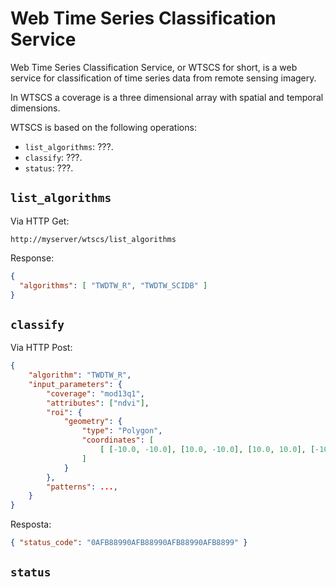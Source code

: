 # Web Time Series Classification Service

Web Time Series Classification Service, or WTSCS for short, is a web service for classification of time series data from remote sensing imagery.

In WTSCS a coverage is a three dimensional array with spatial and temporal dimensions.

WTSCS is based on the following operations:
* ```list_algorithms```: ???.
* ```classify```: ???.
* ```status```: ???.


## ```list_algorithms```

Via HTTP Get:
```
http://myserver/wtscs/list_algorithms
```

Response:
```json
{
  "algorithms": [ "TWDTW_R", "TWDTW_SCIDB" ]
}
```


## ```classify```

Via HTTP Post:
```json
{
    "algorithm": "TWDTW_R",
    "input_parameters": {
        "coverage": "mod13q1",
        "attributes": ["ndvi"],
        "roi": {
            "geometry": {
                "type": "Polygon",
                "coordinates": [
                    [ [-10.0, -10.0], [10.0, -10.0], [10.0, 10.0], [-10.0, -10.0] ]
                ]
            }
        },
        "patterns": ...,
    }
}
```

Resposta:
```json
{ "status_code": "0AFB88990AFB88990AFB88990AFB8899" }
```


## ```status```
